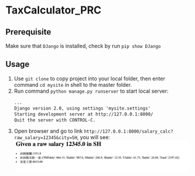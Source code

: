 # TaxCalculator_PRC

## Prerequisite
Make sure that `DJango` is installed, check by run `pip show DJango`
## Usage
1. Use `git clone` to copy project into your local folder, then enter command `cd mysite` in shell to the master folder.
2. Run command `python manage.py runserver` to start local server:
     ```
     ...
     Django version 2.0, using settings 'mysite.settings'
     Starting development server at http://127.0.0.1:8000/
     Quit the server with CONTROL-C.
     ```
3. Open browser and go to link `http://127.0.0.1:8000/salary_calc?raw_salary=12345&city=SH`, you will see:
    ![screen_shot](https://github.com/GuoquanXing/TaxCalculator_PRC/blob/master/shot.png)
